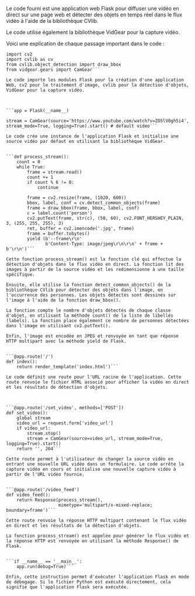 Le code fourni est une application web Flask pour diffuser une vidéo en direct sur une page web et détecter des objets en temps réel dans le flux vidéo à l'aide de la bibliothèque CVlib.

Le code utilise également la bibliothèque VidGear pour la capture vidéo.

Voici une explication de chaque passage important dans le code :


```from flask import Flask, render_template, Response, request
import cv2
import cvlib as cv
from cvlib.object_detection import draw_bbox
from vidgear.gears import CamGear```

Le code importe les modules Flask pour la création d'une application Web, cv2 pour le traitement d'image, cvlib pour la détection d'objets, VidGear pour la capture vidéo.



```app = Flask(__name__)

stream = CamGear(source='https://www.youtube.com/watch?v=ZO5lV0gh5i4', stream_mode=True, logging=True).start() # default video```

Le code crée une instance de l'application Flask et initialise une source vidéo par défaut en utilisant la bibliothèque VidGear.


```def process_stream():
    count = 0
    while True:
        frame = stream.read()
        count += 1
        if count % 6 != 0:
            continue

        frame = cv2.resize(frame, (1020, 600))
        bbox, label, conf = cv.detect_common_objects(frame)
        frame = draw_bbox(frame, bbox, label, conf)
        c = label.count('person')
        cv2.putText(frame, str(c), (50, 60), cv2.FONT_HERSHEY_PLAIN, 3, (255, 255, 255), 3)
        ret, buffer = cv2.imencode('.jpg', frame)
        frame = buffer.tobytes()
        yield (b'--frame\r\n'
               b'Content-Type: image/jpeg\r\n\r\n' + frame + b'\r\n')```

Cette fonction process_stream() est la fonction clé qui effectue la détection d'objets dans le flux vidéo en direct. La fonction lit des images à partir de la source vidéo et les redimensionne à une taille spécifique.

Ensuite, elle utilise la fonction detect_common_objects() de la bibliothèque CVlib pour détecter des objets dans l'image, en l'occurrence des personnes. Les objets détectés sont dessinés sur l'image à l'aide de la fonction draw_bbox().

La fonction compte le nombre d'objets détectés de chaque classe d'objet, en utilisant la méthode count() de la liste de libellés (labels). La fonction place également ce nombre de personnes détectées dans l'image en utilisant cv2.putText().

Enfin, l'image est encodée en JPEG et renvoyée en tant que réponse HTTP multipart avec la méthode yield de Flask.


```@app.route('/')
def index():
    return render_template('index.html')```

Le code définit une route pour l'URL racine de l'application. Cette route renvoie le fichier HTML associé pour afficher la vidéo en direct et les résultats de détection d'objets.



```@app.route('/set_video', methods=['POST'])
def set_video():
    global stream
    video_url = request.form['video_url']
    if video_url:
        stream.stop()
        stream = CamGear(source=video_url, stream_mode=True, logging=True).start()
    return '', 204```

Cette route permet à l'utilisateur de changer la source vidéo en entrant une nouvelle URL vidéo dans un formulaire. Le code arrête la capture vidéo en cours et initialise une nouvelle capture vidéo à partir de l'URL vidéo fournie.


```@app.route('/video_feed')
def video_feed():
    return Response(process_stream(),
                    mimetype='multipart/x-mixed-replace; boundary=frame')```

Cette route renvoie la réponse HTTP multipart contenant le flux vidéo en direct et les résultats de la détection d'objets.

La fonction process_stream() est appelée pour générer le flux vidéo et la réponse HTTP est renvoyée en utilisant la méthode Response() de Flask.


```if __name__ == '__main__':
    app.run(debug=True)```

Enfin, cette instruction permet d'exécuter l'application Flask en mode de débogage. Si le fichier Python est exécuté directement, cela signifie que l'application Flask sera exécutée.
